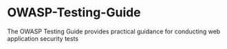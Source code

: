 OWASP-Testing-Guide
===================

The OWASP Testing Guide provides practical guidance for conducting web application security tests

